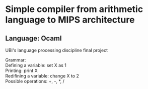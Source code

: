 # Simple compiler from arithmetic language to MIPS architecture
## Language: Ocaml
UBI's language processing discipline final project

Grammar:  
Defining a variable: set X as 1  
Printing: print X  
Redifining a variable: change X to 2  
Possible operations: +, -, *, /
